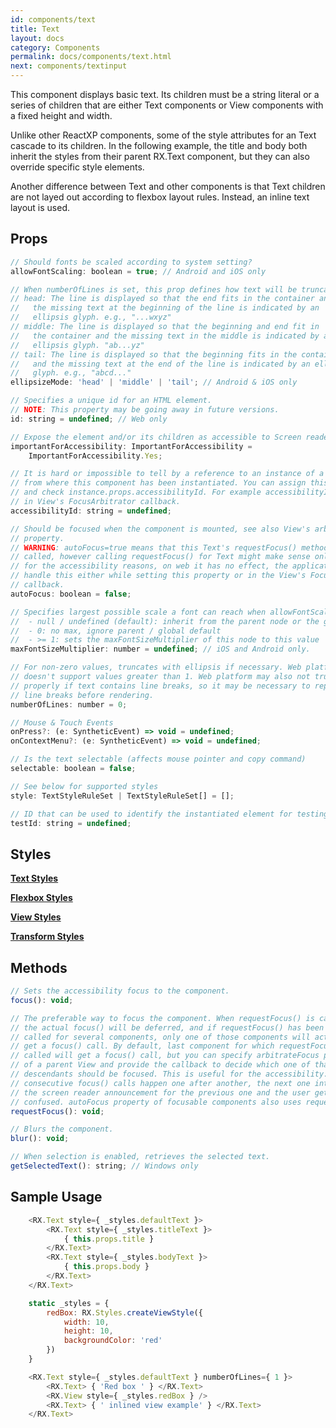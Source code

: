 ```yaml
---
id: components/text
title: Text
layout: docs
category: Components
permalink: docs/components/text.html
next: components/textinput
---
```


This component displays basic text. Its children must be a string literal or a series of children that are either Text components or View components with a fixed height and width.

Unlike other ReactXP components, some of the style attributes for an Text cascade to its children. In the following example, the title and body both inherit the styles from their parent RX.Text component, but they can also override specific style elements.

Another difference between Text and other components is that Text children are not layed out according to flexbox layout rules. Instead, an inline text layout is used.

## Props

``` javascript
// Should fonts be scaled according to system setting?
allowFontScaling: boolean = true; // Android and iOS only

// When numberOfLines is set, this prop defines how text will be truncated.
// head: The line is displayed so that the end fits in the container and
//   the missing text at the beginning of the line is indicated by an
//   ellipsis glyph. e.g., "...wxyz"
// middle: The line is displayed so that the beginning and end fit in
//   the container and the missing text in the middle is indicated by an
//   ellipsis glyph. "ab...yz"
// tail: The line is displayed so that the beginning fits in the container
//   and the missing text at the end of the line is indicated by an ellipsis
//   glyph. e.g., "abcd..."
ellipsizeMode: 'head' | 'middle' | 'tail'; // Android & iOS only

// Specifies a unique id for an HTML element.
// NOTE: This property may be going away in future versions.
id: string = undefined; // Web only

// Expose the element and/or its children as accessible to Screen readers
importantForAccessibility: ImportantForAccessibility =
    ImportantForAccessibility.Yes;

// It is hard or impossible to tell by a reference to an instance of a component
// from where this component has been instantiated. You can assign this property
// and check instance.props.accessibilityId. For example accessibilityId is used
// in View's FocusArbitrator callback.
accessibilityId: string = undefined;

// Should be focused when the component is mounted, see also View's arbitrateFocus
// property.
// WARNING: autoFocus=true means that this Text's requestFocus() method will be
// called, however calling requestFocus() for Text might make sense only on mobile
// for the accessibility reasons, on web it has no effect, the application has to
// handle this either while setting this property or in the View's FocusArbitrator
// callback.
autoFocus: boolean = false;

// Specifies largest possible scale a font can reach when allowFontScaling is enabled. Possible values:
//  - null / undefined (default): inherit from the parent node or the global default (0)
//  - 0: no max, ignore parent / global default
//  - >= 1: sets the maxFontSizeMultiplier of this node to this value
maxFontSizeMultiplier: number = undefined; // iOS and Android only.

// For non-zero values, truncates with ellipsis if necessary. Web platform
// doesn't support values greater than 1. Web platform may also not truncate
// properly if text contains line breaks, so it may be necessary to replace
// line breaks before rendering.
numberOfLines: number = 0;

// Mouse & Touch Events
onPress?: (e: SyntheticEvent) => void = undefined;
onContextMenu?: (e: SyntheticEvent) => void = undefined;

// Is the text selectable (affects mouse pointer and copy command)
selectable: boolean = false;

// See below for supported styles
style: TextStyleRuleSet | TextStyleRuleSet[] = [];

// ID that can be used to identify the instantiated element for testing purposes.
testId: string = undefined;
```

## Styles

[**Text Styles**](/reactxp/docs/styles.html#text-style-attributes)

[**Flexbox Styles**](/reactxp/docs/styles.html#flexbox-style-attributes)

[**View Styles**](/reactxp/docs/styles.html#view-style-attributes)

[**Transform Styles**](/reactxp/docs/styles.html#transform-style-attributes)

## Methods
``` javascript
// Sets the accessibility focus to the component.
focus(): void;

// The preferable way to focus the component. When requestFocus() is called,
// the actual focus() will be deferred, and if requestFocus() has been
// called for several components, only one of those components will actually
// get a focus() call. By default, last component for which requestFocus() is
// called will get a focus() call, but you can specify arbitrateFocus property
// of a parent View and provide the callback to decide which one of that View's
// descendants should be focused. This is useful for the accessibility: when
// consecutive focus() calls happen one after another, the next one interrupts
// the screen reader announcement for the previous one and the user gets
// confused. autoFocus property of focusable components also uses requestFocus().
requestFocus(): void;

// Blurs the component.
blur(): void;

// When selection is enabled, retrieves the selected text.
getSelectedText(): string; // Windows only
```

## Sample Usage

``` javascript
    <RX.Text style={ _styles.defaultText }>
        <RX.Text style={ _styles.titleText }>
            { this.props.title }
        </RX.Text>
        <RX.Text style={ _styles.bodyText }>
            { this.props.body }
        </RX.Text>
    </RX.Text>
```

``` javascript
    static _styles = {
        redBox: RX.Styles.createViewStyle({
            width: 10,
            height: 10,
            backgroundColor: 'red'
        })
    }

    <RX.Text style={ _styles.defaultText } numberOfLines={ 1 }>
        <RX.Text> { 'Red box ' } </RX.Text>
        <RX.View style={ _styles.redBox } />
        <RX.Text> { ' inlined view example' } </RX.Text>
    </RX.Text>
```

